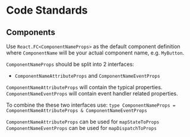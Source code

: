 Code Standards
==============

Components
----------

Use `React.FC<ComponentNameProps>` as the default component definition where
`ComponentName` will be your actual component name, e.g. `MyButton`.

`ComponentNameProps` should be split into 2 interfaces:
- `ComponentNameAttributeProps` and `ComponentNameEventProps`

`ComponentNameAttributeProps` will contain the typical properties.
`ComponentNameEventProps` will contain event handler related properties.

To combine the these two interfaces use:
`type ComponentNameProps = ComponentNameAttributeProps & ComponentNameEventProps`

`ComponentNameAttributeProps` can be used for `mapStateToProps`
`ComponentNameEventProps` can be used for `mapDispatchToProps`
